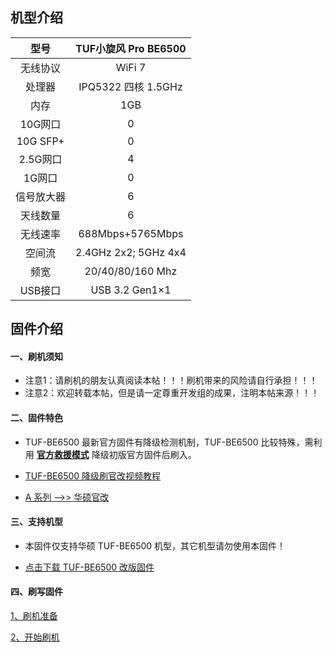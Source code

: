 ## 机型介绍

| 型号 | TUF小旋风 Pro BE6500 |
|:--:|:--:|
| 无线协议 | WiFi 7 | 
| 处理器 | IPQ5322 四核 1.5GHz | 
| 内存 | 1GB | 
| 10G网口 | 0 | 
| 10G SFP+ | 0 | 
| 2.5G网口 | 4 | 
| 1G网口 | 0 | 
| 信号放大器 | 6 | 
| 天线数量 | 6 | 
| 无线速率 | 688Mbps+5765Mbps | 
| 空间流 | 2.4GHz 2x2; 5GHz 4x4 | 
| 频宽 | 20/40/80/160 Mhz | 
| USB接口 | USB 3.2 Gen1×1 | 

## 固件介绍
#### 一、刷机须知
* 注意1：请刷机的朋友认真阅读本帖！！！刷机带来的风险请自行承担！！！
* 注意2：欢迎转载本帖，但是请一定尊重开发组的成果，注明本帖来源！！！

#### 二、固件特色
* TUF-BE6500 最新官方固件有降级检测机制，TUF-BE6500 比较特殊，需利用 **[官方救援模式](https://mp.weixin.qq.com/s/zMTRnGBGwnkKbA2fUJar0Q)** 降级初版官方固件后刷入。

* [TUF-BE6500 降级刷官改视频教程](https://www.bilibili.com/video/BV1ubbfzzE5q)

* [A 系列 ——>> 华硕官改](/zh/guide/asus/firmware-a.md)

#### 三、支持机型
* 本固件仅支持华硕 TUF-BE6500 机型，其它机型请勿使用本固件！

* [点击下载 TUF-BE6500 改版固件](https://www.asusgo.com/firmware/download?devicename=tuf-be6500&firmware=asus_official)

#### 四、刷写固件

[1、刷机准备](/zh/guide/asus/flash/flash_prepare.html) 

[2、开始刷机](/zh/guide/asus/flash/flash_start.html) 